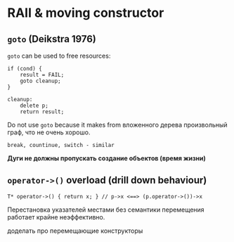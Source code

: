 # RAII & moving constructor
## `goto` (Deikstra 1976)
`goto` can be used to free resources:
```
if (cond) {
	result = FAIL;
	goto cleanup;
}

cleanup:
	delete p;
	return result;
```
Do not use `goto` because it makes from вложенного дерева произвольный граф, что не очень хорошо.

```
break, countinue, switch - similar
```

**Дуги не должны пропускать создание объектов (время жизни)**


## `operator->()` overload (drill down behaviour)
```
T* operator->() { return x; } // p->x <==> (p.operator->())->x
```

Перестановка указателей местами без семантики перемещения работает крайне неэффективно.

доделать про перемещающие конструкторы
